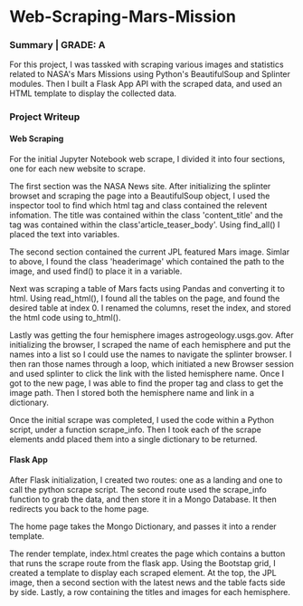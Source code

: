 # Web-Scraping-Mars-Mission

### Summary | GRADE: A
For this project, I was tassked with scraping various images and statistics related to NASA's Mars Missions using Python's BeautifulSoup and Splinter modules. Then I built a Flask App API with the scraped data, and used an HTML template to display the collected data. 

### Project Writeup

#### Web Scraping
For the initial Jupyter Notebook web scrape, I divided it into four sections, one for each new website to scrape. 

The first section was the NASA News site. After initializing the splinter browset and scraping the page into a BeautifulSoup object, I used the inspector tool to find which html tag and class contained the relevent infomation. The title was contained within the class 'content_title' and the tag was contained within the class'article_teaser_body'. Using find_all() I placed the text into variables.

The second section contained the current JPL featured Mars image. Simlar to above, I found the class 'headerimage' which contained the path to the image, and used find() to place it in a variable.

Next was scraping a table of Mars facts using Pandas and converting it to html. Using read_html(), I found all the tables on the page, and found the desired table at index 0. I renamed the columns, reset the index, and stored the html code using to_html().

Lastly was getting the four hemisphere images astrogeology.usgs.gov. After initializing the browser, I scraped the name of each hemisphere and put the names into a list so I could use the names to navigate the splinter browser. I then ran those names through a loop, which initiated a new Browser session and used splinter to click the link with the listed hemisphere name. Once I got to the new page, I was able to find the proper tag and class to get the image path. Then I stored both the hemisphere name and link in a dictionary. 

Once the initial scrape was completed, I used the code within a Python script, under a function scrape_info. Then I took each of the scrape elements andd placed them into a single dictionary to be returned. 

#### Flask App
After Flask initialization, I created two routes: one as a landing and one to call the python scrape script. The second route used the scrape_info function to grab the data, and then store it in a Mongo Database. It then redirects you back to the home page. 

The home page takes the Mongo Dictionary, and passes it into a render template. 

The render template, index.html creates the page which contains a button that runs the scrape route from the flask app. Using the Bootstap grid, I created a template to display each scraped element. At the top, the JPL image, then a second section with the latest news and the table facts side by side. Lastly, a row containing the titles and images for each hemisphere. 
